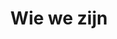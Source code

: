 ---
title: Wie we zijn
opener: We are the safe-keepers of the digital world
intro: We are a group of volunteers that scout the web for potential cyber
  security risks
missionandhistory:
  title: Mission & History
  intro: "We aim to make the digital world safer by reporting vulnerabilities we
    find in digital systems to the people who can fix them. We have a global
    reach, but do it Dutch style: open, honest, collaborative and for free."
  description: >-
    Lorem ipsum dolor sit amet consectetur. Arcu dignissim quis ipsum nec. At
    facilisis erat justo consequat. Morbi vitae in nibh leo lectus. Volutpat
    senectus amet eget et odio. Vitae mi a amet sed commodo morbi vel. 

    Blandit odio nunc feugiat enim at. Vulputate ornare viverra nibh a sed at ligula sed amet. Odio sit convallis eget risus.
communicationmanager:
  name: Lucinda Sterk
  role: Communications Manager
  description: ‘’Ik vind het erg leuk om voor de DIVD vrijwilliger te zijn. Ik kan
    mijn vaardigheden inzetten voor een goeddoel waarbij ik echt resultaat
    zie. Verder vindt ik het gewoon fantastisch om onderdeel te zijn van zo’n
    leuk en getalanteerd team.’’
  image: /images/whoweare/lucinda.png
---